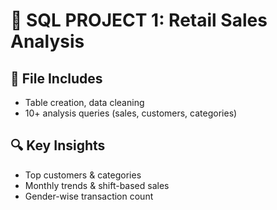 # 📘 SQL PROJECT 1: Retail Sales Analysis

## 📄 File Includes

* Table creation, data cleaning
* 10+ analysis queries (sales, customers, categories)

## 🔍 Key Insights

* Top customers & categories
* Monthly trends & shift-based sales
* Gender-wise transaction count
